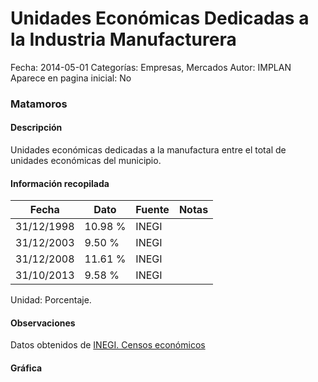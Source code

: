 Unidades Económicas Dedicadas a la Industria Manufacturera
=====

Fecha: 2014-05-01
Categorías: Empresas, Mercados
Autor: IMPLAN
Aparece en pagina inicial: No

### Matamoros

#### Descripción

Unidades económicas dedicadas a la manufactura entre el total de unidades económicas del municipio.

<!-- break -->

#### Información recopilada

<table class="table table-hover table-bordered matriz">
  <thead>
    <tr><th>Fecha</th><th>Dato</th><th>Fuente</th><th>Notas</th></tr>
  </thead>
  <tbody>
    <tr><td class="centrado">31/12/1998</td><td class="derecha">10.98 %</td><td>INEGI</td><td></td></tr>
    <tr><td class="centrado">31/12/2003</td><td class="derecha">9.50 %</td><td>INEGI</td><td></td></tr>
    <tr><td class="centrado">31/12/2008</td><td class="derecha">11.61 %</td><td>INEGI</td><td></td></tr>
    <tr><td class="centrado">31/10/2013</td><td class="derecha">9.58 %</td><td>INEGI</td><td></td></tr>
  </tbody>
</table>

Unidad: Porcentaje.

#### Observaciones

Datos obtenidos de [INEGI. Censos económicos](http://www3.inegi.org.mx/sistemas/saic/)

#### Gráfica

<div id="Morrisiytcphgf" class="grafica"></div>
<script>
new Morris.Line({
element: 'Morrisiytcphgf',
data: [{ fecha: '1998-12-31', dato: 10.9800 },{ fecha: '2003-12-31', dato: 9.5000 },{ fecha: '2008-12-31', dato: 11.6100 },{ fecha: '2013-10-31', dato: 9.5800 }],
xkey: 'fecha',
ykeys: ['dato'],
labels: ['Dato'],
lineColors: ['#FF5B02'],
xLabelFormat: function(d) { return d.getDate()+'/'+(d.getMonth()+1)+'/'+d.getFullYear(); },
dateFormat: function(ts) { var d = new Date(ts); return d.getDate() + '/' + (d.getMonth() + 1) + '/' + d.getFullYear(); }
});
</script>
